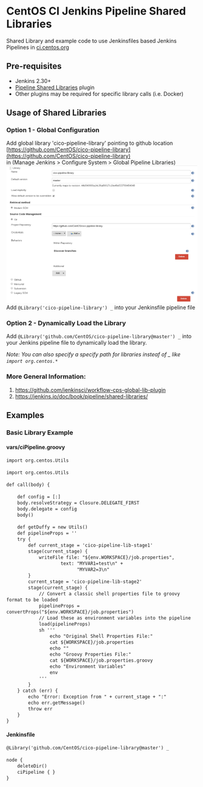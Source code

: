 # CentOS CI Jenkins Pipeline Shared Libraries

Shared Library and example code to use Jenkinsfiles based Jenkins Pipelines in 
[ci.centos.org](https://ci.centos.org)

## Pre-requisites 

* Jenkins 2.30+
* [Pipeline Shared Libraries](https://github.com/jenkinsci/workflow-cps-global-lib-plugin) plugin
* Other plugins may be required for specific library calls (i.e. Docker)

## Usage of Shared Libraries

### Option 1 - Global Configuration
   Add global library 'cico-pipeline-library' pointing to github location [https://github.com/CentOS/cico-pipeline-library](https://github.com/CentOS/cico-pipeline-library) <br> 
   in (Manage Jenkins > Configure System > Global Pipeline Libraries)
   ![cico-pipeline-library-config](cico-pipeline-library-config.png)
   Add `@Library('cico-pipeline-library') _` into your Jenkinsfile pipeline file
   
### Option 2 - Dynamically Load the Library
   Add `@Library('github.com/CentOS/cico-pipeline-library@master') _` 
   into your Jenkins pipeline file to dynamically load the library. <br>
   
_Note: You can also specify a specify path for libraries insteaf of _ like
      `import org.centos.*`_
      
### More General Information: 
   1. https://github.com/jenkinsci/workflow-cps-global-lib-plugin
   2. https://jenkins.io/doc/book/pipeline/shared-libraries/
   

## Examples

### Basic Library Example

#### vars/ciPipeline.groovy
```
import org.centos.Utils

import org.centos.Utils

def call(body) {

    def config = [:]
    body.resolveStrategy = Closure.DELEGATE_FIRST
    body.delegate = config
    body()

    def getDuffy = new Utils()
    def pipelineProps = ''
    try {
        def current_stage = 'cico-pipeline-lib-stage1'
        stage(current_stage) {
            writeFile file: "${env.WORKSPACE}/job.properties",
                    text: "MYVAR1=test\n" +
                          "MYVAR2=3\n"
        }
        current_stage = 'cico-pipeline-lib-stage2'
        stage(current_stage) {
            // Convert a classic shell properties file to groovy format to be loaded
            pipelineProps = convertProps("${env.WORKSPACE}/job.properties")
            // Load these as environment variables into the pipeline
            load(pipelineProps)
            sh '''
                echo "Original Shell Properties File:"
                cat ${WORKSPACE}/job.properties
                echo ""
                echo "Groovy Properties File:"
                cat ${WORKSPACE}/job.properties.groovy
                echo "Environment Variables"
                env
            '''
        }
    } catch (err) {
        echo "Error: Exception from " + current_stage + ":"
        echo err.getMessage()
        throw err
    }
}
```

#### Jenkinsfile
```
@Library('github.com/CentOS/cico-pipeline-library@master') _

node {
    deleteDir()
    ciPipeline { }
}
```